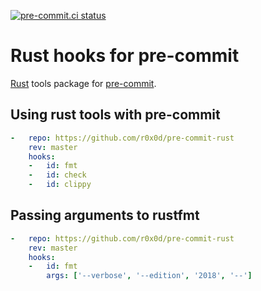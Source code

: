 [![pre-commit.ci status](https://results.pre-commit.ci/badge/github/r0x0d/pre-commit-rust/master.svg)](https://results.pre-commit.ci/latest/github/r0x0d/pre-commit-rust/master)

# Rust hooks for pre-commit

[Rust](https://www.rust-lang.org) tools package for [pre-commit](https://pre-commit.com).

## Using rust tools with pre-commit

```yaml
-   repo: https://github.com/r0x0d/pre-commit-rust
    rev: master
    hooks:
    -   id: fmt
    -   id: check
    -   id: clippy
```

## Passing arguments to rustfmt

```yaml
-   repo: https://github.com/r0x0d/pre-commit-rust
    rev: master
    hooks:
    -   id: fmt
        args: ['--verbose', '--edition', '2018', '--']
```
